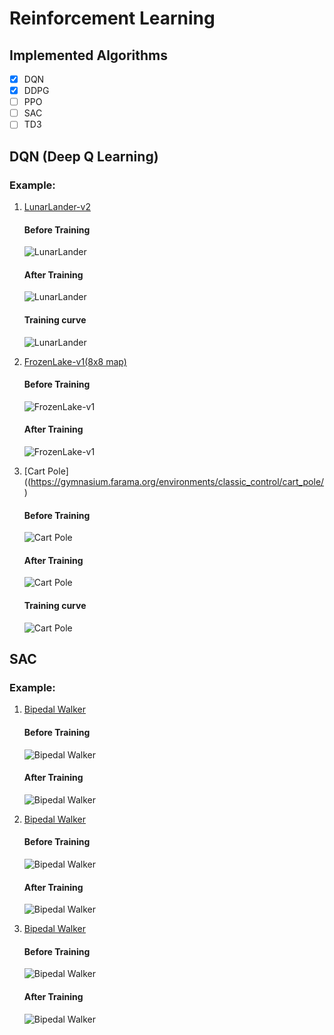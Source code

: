 # Reinforcement Learning

## Implemented Algorithms
- [x] DQN
- [x] DDPG
- [ ] PPO
- [ ] SAC
- [ ] TD3

## DQN (Deep Q Learning)

### Example: 

1. [LunarLander-v2](https://gymnasium.farama.org/environments/box2d/lunar_lander/)

   #### Before Training
   ![LunarLander](https://gymnasium.farama.org/_images/lunar_lander.gif)
   #### After Training
   ![LunarLander](LunarLander-v2.gif)
   #### Training curve
   ![LunarLander](LunarLander-v2.png)
2. [FrozenLake-v1(8x8 map)](https://gymnasium.farama.org/environments/toy_text/frozen_lake/)
   #### Before Training
   ![FrozenLake-v1](FrozenLake%20beforetraining.gif)
   #### After Training
   ![FrozenLake-v1](FrozenLake%20aftertraining%20.gif)
3. [Cart Pole]((https://gymnasium.farama.org/environments/classic_control/cart_pole/)
   #### Before Training
   ![Cart Pole](https://gymnasium.farama.org/_images/cart_pole.gif)
   #### After Training
   ![Cart Pole](CartPole.gif)
   #### Training curve
   ![Cart Pole](CartPole-v1.png)
## SAC

### Example: 
1. [Bipedal Walker](https://gymnasium.farama.org/environments/box2d/bipedal_walker/)

   #### Before Training
   ![Bipedal Walker](https://gymnasium.farama.org/_images/bipedal_walker.gif)
   #### After Training
   ![Bipedal Walker](Bipedal%20Walker.gif)
1. [Bipedal Walker](https://gymnasium.farama.org/environments/box2d/bipedal_walker/)

   #### Before Training
   ![Bipedal Walker](https://gymnasium.farama.org/_images/bipedal_walker.gif)
   #### After Training
   ![Bipedal Walker](Bipedal%20Walker.gif)
1. [Bipedal Walker](https://gymnasium.farama.org/environments/box2d/bipedal_walker/)

   #### Before Training
   ![Bipedal Walker](https://gymnasium.farama.org/_images/bipedal_walker.gif)
   #### After Training
   ![Bipedal Walker](Bipedal%20Walker.gif)
